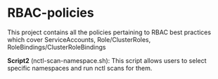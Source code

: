 # RBAC-policies
This project contains all the policies pertaining to RBAC best practices which cover ServiceAccounts, Role/ClusterRoles, RoleBindings/ClusterRoleBindings


**Script2** (nctl-scan-namespace.sh): This script allows users to select specific namespaces and run nctl scans for them.
